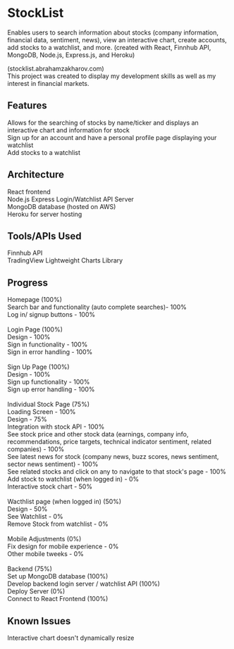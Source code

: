 # StockList
Enables users to search information about stocks (company information, financial data, sentiment, news), view an interactive chart, create accounts, add stocks to a watchlist, and more. (created with React, Finnhub API, MongoDB, Node.js, Express.js, and Heroku)

(stocklist.abrahamzakharov.com)\
This project was created to display my development skills as well as my interest in financial markets.

## Features

Allows for the searching of stocks by name/ticker and displays an interactive chart and information for stock \
Sign up for an account and have a personal profile page displaying your watchlist \
Add stocks to a watchlist

## Architecture

React frontend\
Node.js Express Login/Watchlist API Server\
MongoDB database (hosted on AWS)\
Heroku for server hosting

## Tools/APIs Used

Finnhub API \
TradingView Lightweight Charts Library

## Progress
Homepage (100%)\
Search bar  and functionality (auto complete searches)- 100%\
Log in/ signup buttons - 100%\
\
Login Page (100%)\
Design - 100%\
Sign in functionality - 100%\
Sign in error handling - 100%\
\
Sign Up Page (100%)\
Design - 100%\
Sign up functionality - 100%\
Sign up error handling - 100%\
\
Individual Stock Page (75%)\
Loading Screen - 100%\
Design - 75%\
Integration with stock API - 100%\
See stock price and other stock data (earnings, company info, recommendations, price targets, technical indicator sentiment, related companies) - 100%\
See latest news for stock (company news, buzz scores, news sentiment, sector news sentiment) - 100%\
See related stocks and click on any to navigate to that stock's page - 100%\
Add stock to watchlist (when logged in) - 0%\
Interactive stock chart - 50%\
\
Wacthlist page (when logged in) (50%)\
Design - 50%\
See Watchlist - 0%\
Remove Stock from watchlist - 0%\
\
Mobile Adjustments (0%)\
Fix design for mobile experience - 0%\
Other mobile tweeks - 0%\
\
Backend (75%)\
Set up MongoDB database (100%)\
Develop backend login server / watchlist API (100%)\
Deploy Server (0%)\
Connect to React Frontend (100%)

## Known Issues
Interactive chart doesn't dynamically resize
